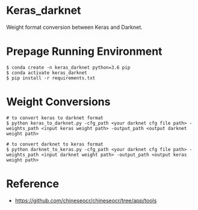 # Keras_darknet
Weight format conversion between Keras and Darknet.

# Prepage Running Environment
```
$ conda create -n keras_darknet python=3.6 pip
$ conda activate keras_darknet
$ pip install -r requirements.txt
```

# Weight Conversions
```
# to convert keras to darknet format
$ python keras_to_darknet.py -cfg_path <your darknet cfg file path> -weights_path <input keras weight path> -output_path <output darknet weight path>

# to convert darknet to keras format
$ python darknet_to_keras.py -cfg_path <your darknet cfg file path> -weights_path <input darknet weight path> -output_path <output keras weight path>
```

# Reference
- https://github.com/chineseocr/chineseocr/tree/app/tools
